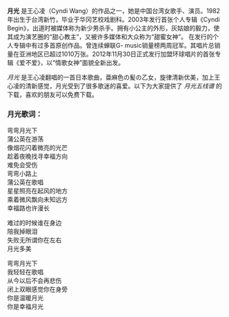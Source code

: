 

**月光** 是王心凌（Cyndi
Wang）的作品之一，她是中国台湾女歌手、演员。1982年出生于台湾新竹，毕业于华冈艺校戏剧科。2003年发行首张个人专辑《Cyndi
Begin》，出道时被媒体称为新少男杀手。拥有小公主的外形，灰姑娘的毅力，使其成为演艺圈的“甜心教主”，又被许多媒体和大众称为“甜蜜女神”。
在发行的个人专辑中有过多首原创作品。曾连续蝉联G-
music销量榜两周冠军。其唱片总销量在亚洲地区已超过1010万张。2012年11月30日正式发行加盟环球唱片的首张专辑《爱不爱》，以“情歌女神”面貌全新出发。

_月光_ 是王心凌翻唱的一首日本歌曲，亜麻色の髪の乙女，旋律清新优美，加上王心凌的清新感觉，月光受到了很多歌迷的喜爱。以下为大家提供了 _月光五线谱_
的下载，喜欢的朋友可以免费下载。

### 月光歌词：

弯弯月光下  
蒲公英在游荡  
像烟花闪着微亮的光芒  
趁着夜晚找寻幸福方向  
难免会受伤  
弯弯小路上  
蒲公英在歌唱  
星星照亮在起风的地方  
乘着微风飘向未知远方  
幸福路也许漫长

难过的时候谁在身边  
陪我掉眼泪  
失败无所谓你在左右  
月光多美

弯弯月光下  
我轻轻在歌唱  
从今以后不会再悲伤  
闭上双眼感觉你在身旁  
你是温暖月光  
你是幸福月光


